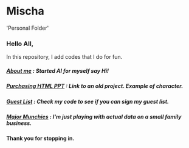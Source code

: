 # Mischa
'Personal Folder'

### Hello All,


  
  In this repository, I add codes that I do for fun.
##### [About me](https://github.com/Mt122606/Mischa/blob/main/About_me/About_me.py) : Started AI for myself say Hi!
##### [Purchasing HTML PPT](https://github.com/Mt122606/Mischa/blob/main/About_me/HTML_Example.html) : Link to an old project. Example of character. 
##### [Guest List](https://github.com/Mt122606/Mischa/blob/main/Input_GuestList.py) : Check my code to see if you can sign my guest list.
##### [Major Munchies](https://github.com/Mt122606/Mischa/tree/main/Projects/MunchieProject) : I'm just playing with actual data on a small family business.


#### Thank you for stopping in. 
